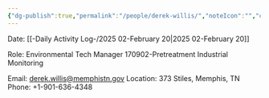 ```yaml
---
{"dg-publish":true,"permalink":"/people/derek-willis/","noteIcon":"","created":"2025-05-20T09:18:16.658-05:00"}
---
```


Date: [[-Daily Activity Log-/2025 02-February 20\|2025 02-February 20]]

Role: Environmental Tech Manager
170902-Pretreatment Industrial Monitoring

Email: derek.willis@memphistn.gov
Location: 373 Stiles, Memphis, TN
Phone: +1-901-636-4348